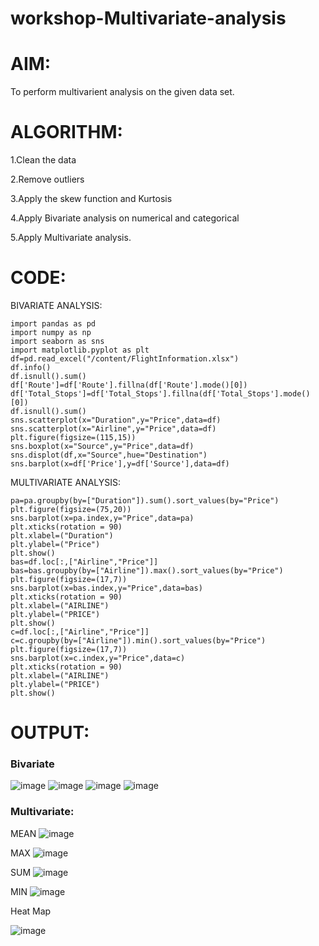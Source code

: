 # workshop-Multivariate-analysis
# AIM:
To perform multivarient analysis on the given data set.

# ALGORITHM:
1.Clean the data

2.Remove outliers

3.Apply the skew function and Kurtosis

4.Apply Bivariate analysis on numerical and categorical

5.Apply Multivariate analysis.

# CODE:
BIVARIATE ANALYSIS:
```
import pandas as pd
import numpy as np
import seaborn as sns
import matplotlib.pyplot as plt
df=pd.read_excel("/content/FlightInformation.xlsx")
df.info()
df.isnull().sum()
df['Route']=df['Route'].fillna(df['Route'].mode()[0])
df['Total_Stops']=df['Total_Stops'].fillna(df['Total_Stops'].mode()[0])
df.isnull().sum()
sns.scatterplot(x="Duration",y="Price",data=df)
sns.scatterplot(x="Airline",y="Price",data=df)
plt.figure(figsize=(115,15))
sns.boxplot(x="Source",y="Price",data=df)
sns.displot(df,x="Source",hue="Destination")
sns.barplot(x=df['Price'],y=df['Source'],data=df)
```

MULTIVARIATE ANALYSIS:
```
pa=pa.groupby(by=["Duration"]).sum().sort_values(by="Price")
plt.figure(figsize=(75,20))
sns.barplot(x=pa.index,y="Price",data=pa)
plt.xticks(rotation = 90)
plt.xlabel=("Duration")
plt.ylabel=("Price")
plt.show()
bas=df.loc[:,["Airline","Price"]]
bas=bas.groupby(by=["Airline"]).max().sort_values(by="Price")
plt.figure(figsize=(17,7))
sns.barplot(x=bas.index,y="Price",data=bas)
plt.xticks(rotation = 90)
plt.xlabel=("AIRLINE")
plt.ylabel=("PRICE")
plt.show()
c=df.loc[:,["Airline","Price"]]
c=c.groupby(by=["Airline"]).min().sort_values(by="Price")
plt.figure(figsize=(17,7))
sns.barplot(x=c.index,y="Price",data=c)
plt.xticks(rotation = 90)
plt.xlabel=("AIRLINE")
plt.ylabel=("PRICE")
plt.show() 
```

# OUTPUT:

### Bivariate

![image](https://user-images.githubusercontent.com/118679646/230829692-b35013d9-bdae-44df-8726-1274d16d045d.png)
![image](https://user-images.githubusercontent.com/118679646/230829749-84d75ee4-6dd1-4a75-958b-d93d5c175f83.png)
![image](https://user-images.githubusercontent.com/118679646/230829922-881590db-2725-4134-961a-49de145588fe.png)
![image](https://user-images.githubusercontent.com/118679646/230830002-711b302d-37ca-4d7b-acc3-684725f5407f.png)

### Multivariate:
MEAN
![image](https://user-images.githubusercontent.com/118679646/230830434-6093deed-9950-4c2b-94cc-ca9d1e0b6d2e.png)

MAX
![image](https://user-images.githubusercontent.com/118679646/230830548-a17f8d5b-4dc9-42a2-9a0f-a508fd6f21b8.png)

SUM
![image](https://user-images.githubusercontent.com/118679646/230830642-9cf1df95-c77e-46c6-82ff-82dbff5a6ce0.png)

MIN
![image](https://user-images.githubusercontent.com/118679646/230830745-da6892c4-9816-49a9-9383-c964b4348245.png)

Heat Map

![image](https://user-images.githubusercontent.com/118679646/230830834-5f0c361a-6e2f-4af4-91f4-20adf5e1d882.png)



